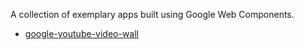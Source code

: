 A collection of exemplary apps built using Google Web Components.

- [google-youtube-video-wall](http://googlewebcomponents.github.io/demos/google-youtube-video-wall/demo.html)